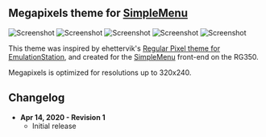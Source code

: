 Megapixels theme for [SimpleMenu](https://github.com/fgl82/simplemenu)
---

![Screenshot](https://raw.githubusercontent.com/westoncampbell/sm-theme-megapixels/master/Previews/screenshot001.png) ![Screenshot](https://raw.githubusercontent.com/westoncampbell/sm-theme-megapixels/master/Previews/screenshot002.png)
![Screenshot](https://raw.githubusercontent.com/westoncampbell/sm-theme-megapixels/master/Previews/screenshot003.png) ![Screenshot](https://raw.githubusercontent.com/westoncampbell/sm-theme-megapixels/master/Previews/screenshot004.png)
![Screenshot](https://raw.githubusercontent.com/westoncampbell/sm-theme-megapixels/master/Previews/screenshot005.png)

This theme was inspired by ehettervik's [Regular Pixel theme for EmulationStation](https://github.com/ehettervik/es-theme-pixel), and created for the [SimpleMenu](https://github.com/fgl82/simplemenu) front-end on the RG350.

Megapixels is optimized for resolutions up to 320x240.

**Changelog**
---
* **Apr 14, 2020 - Revision 1**
  * Initial release
